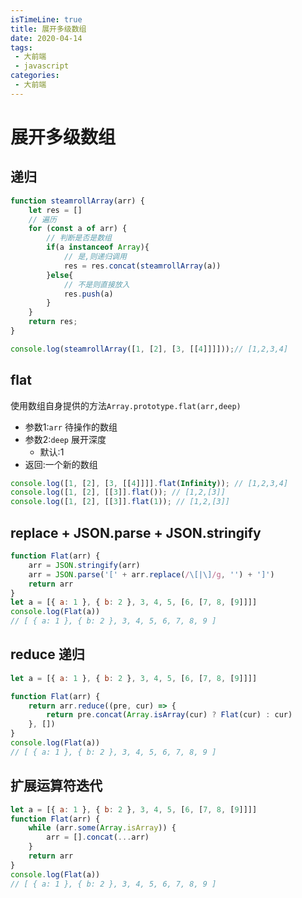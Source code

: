```yaml
---
isTimeLine: true
title: 展开多级数组
date: 2020-04-14
tags:
 - 大前端
 - javascript
categories:
 - 大前端
---
```

# 展开多级数组

## 递归
```js
function steamrollArray(arr) {
    let res = []
    // 遍历
    for (const a of arr) {
        // 判断是否是数组
        if(a instanceof Array){
            // 是,则递归调用
            res = res.concat(steamrollArray(a))
        }else{
            // 不是则直接放入
            res.push(a)
        }
    }
    return res;
}

console.log(steamrollArray([1, [2], [3, [[4]]]]));// [1,2,3,4]
```

## flat

使用数组自身提供的方法``Array.prototype.flat(arr,deep)``
* 参数1:``arr`` 待操作的数组
* 参数2:``deep`` 展开深度
  * 默认:1
* 返回:一个新的数组
```js
console.log([1, [2], [3, [[4]]]].flat(Infinity)); // [1,2,3,4]
console.log([1, [2], [[3]].flat()); // [1,2,[3]]
console.log([1, [2], [[3]].flat(1)); // [1,2,[3]]
```

## replace + JSON.parse + JSON.stringify
```js
function Flat(arr) {
    arr = JSON.stringify(arr)
    arr = JSON.parse('[' + arr.replace(/\[|\]/g, '') + ']')
    return arr
}
let a = [{ a: 1 }, { b: 2 }, 3, 4, 5, [6, [7, 8, [9]]]]
console.log(Flat(a))
// [ { a: 1 }, { b: 2 }, 3, 4, 5, 6, 7, 8, 9 ]
```

## reduce 递归
```js
let a = [{ a: 1 }, { b: 2 }, 3, 4, 5, [6, [7, 8, [9]]]]

function Flat(arr) {
    return arr.reduce((pre, cur) => {
        return pre.concat(Array.isArray(cur) ? Flat(cur) : cur)
    }, [])
}
console.log(Flat(a))
// [ { a: 1 }, { b: 2 }, 3, 4, 5, 6, 7, 8, 9 ]
```

## 扩展运算符迭代
```js
let a = [{ a: 1 }, { b: 2 }, 3, 4, 5, [6, [7, 8, [9]]]]
function Flat(arr) {
    while (arr.some(Array.isArray)) {
        arr = [].concat(...arr)
    }
    return arr
}
console.log(Flat(a))
// [ { a: 1 }, { b: 2 }, 3, 4, 5, 6, 7, 8, 9 ]
```

<comment/>
<tongji/>